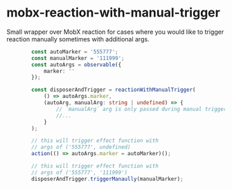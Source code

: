 # mobx-reaction-with-manual-trigger

Small wrapper over MobX reaction for cases where you 
would like to trigger reaction manually sometimes with additional args.


```typescript
        const autoMarker = '555777';
        const manualMarker = '111999';
        const autoArgs = observable({
            marker: ''
        });

        const disposerAndTrigger = reactionWithManualTrigger(
            () => autoArgs.marker,
            (autoArg, manualArg: string | undefined) => {
                // `manualArg` arg is only passed during manual trigger 
                //...
            }
        );

        // this will trigger effect function with 
        // args of ('555777', undefined)
        action(() => autoArgs.marker = autoMarker)();

        // this will trigger effect function with 
        // args of ('555777', '111999')
        disposerAndTrigger.triggerManaully(manualMarker);
```